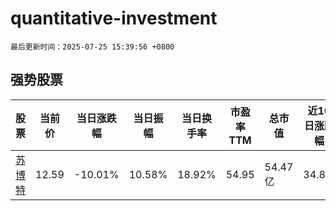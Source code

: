 # quantitative-investment

`最后更新时间：2025-07-25 15:39:56 +0800`

## 强势股票

|股票|当前价|当日涨跌幅|当日振幅|当日换手率|市盈率TTM|总市值|近10日涨跌幅|
|----|----|----|----|----|----|----|----|
|[苏博特](https://xueqiu.com/S/SH603916)|12.59|-10.01%|10.58%|18.92%|54.95|54.47亿|34.8%|
